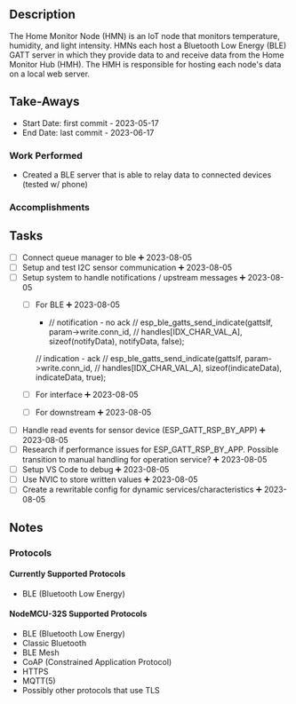 ## Description
The Home Monitor Node (HMN) is an IoT node that monitors temperature, humidity, and light intensity. HMNs each host a Bluetooth Low Energy (BLE) GATT server in which they provide data to and receive data from the Home Monitor Hub (HMH). The HMH is responsible for hosting each node's data on a local web server.

## Take-Aways
* Start Date: first commit - 2023-05-17
* End Date: last commit - 2023-06-17

### Work Performed
* Created a BLE server that is able to relay data to connected devices (tested w/ phone)

### Accomplishments

## Tasks
- [ ] Connect queue manager to ble ➕ 2023-08-05
- [ ] Setup and test I2C sensor communication ➕ 2023-08-05
- [ ] Setup system to handle notifications / upstream messages ➕ 2023-08-05
	 - [ ] For BLE ➕ 2023-08-05
		 * // notification - no ack
		// esp_ble_gatts_send_indicate(gattsIf, param->write.conn_id,
		// handles[IDX_CHAR_VAL_A], sizeof(notifyData), notifyData, false);

		// indication - ack
		// esp_ble_gatts_send_indicate(gattsIf, param->write.conn_id,
		// handles[IDX_CHAR_VAL_A], sizeof(indicateData), indicateData, true);
	- [ ] For interface ➕ 2023-08-05
	- [ ] For downstream ➕ 2023-08-05
- [ ] Handle read events for sensor device (ESP_GATT_RSP_BY_APP) ➕ 2023-08-05
- [ ] Research if performance issues for ESP_GATT_RSP_BY_APP. Possible transition to manual handling for operation service? ➕ 2023-08-05
- [ ] Setup VS Code to debug ➕ 2023-08-05
- [ ] Use NVIC to store written values ➕ 2023-08-05
- [ ] Create a rewritable config for dynamic services/characteristics ➕ 2023-08-05

## Notes
### Protocols
#### Currently Supported Protocols
* BLE (Bluetooth Low Energy)

#### NodeMCU-32S Supported Protocols
* BLE (Bluetooth Low Energy)
* Classic Bluetooth
* BLE Mesh
* CoAP (Constrained Application Protocol)
* HTTPS
* MQTT(5)
* Possibly other protocols that use TLS